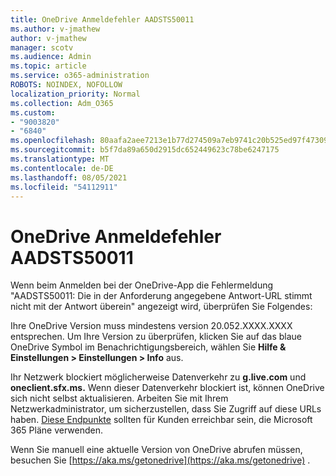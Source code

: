 ```yaml
---
title: OneDrive Anmeldefehler AADSTS50011
ms.author: v-jmathew
author: v-jmathew
manager: scotv
ms.audience: Admin
ms.topic: article
ms.service: o365-administration
ROBOTS: NOINDEX, NOFOLLOW
localization_priority: Normal
ms.collection: Adm_O365
ms.custom:
- "9003820"
- "6840"
ms.openlocfilehash: 80aafa2aee7213e1b77d274509a7eb9741c20b525ed97f473093ac8c6514f3c7
ms.sourcegitcommit: b5f7da89a650d2915dc652449623c78be6247175
ms.translationtype: MT
ms.contentlocale: de-DE
ms.lasthandoff: 08/05/2021
ms.locfileid: "54112911"
---
```

# <a name="onedrive-login-error-aadsts50011"></a>OneDrive Anmeldefehler AADSTS50011

Wenn beim Anmelden bei der OneDrive-App die Fehlermeldung "AADSTS50011: Die in der Anforderung angegebene Antwort-URL stimmt nicht mit der Antwort überein" angezeigt wird, überprüfen Sie Folgendes:

Ihre OneDrive Version muss mindestens version 20.052.XXXX.XXXX entsprechen. Um Ihre Version zu überprüfen, klicken Sie auf das blaue OneDrive Symbol im Benachrichtigungsbereich, wählen Sie **Hilfe & Einstellungen > Einstellungen > Info** aus.

Ihr Netzwerk blockiert möglicherweise Datenverkehr zu **g.live.com** und **oneclient.sfx.ms.** Wenn dieser Datenverkehr blockiert ist, können OneDrive sich nicht selbst aktualisieren. Arbeiten Sie mit Ihrem Netzwerkadministrator, um sicherzustellen, dass Sie Zugriff auf diese URLs haben. [Diese Endpunkte](https://docs.microsoft.com/microsoft-365/enterprise/urls-and-ip-address-ranges?view=o365-worldwide) sollten für Kunden erreichbar sein, die Microsoft 365 Pläne verwenden.

Wenn Sie manuell eine aktuelle Version von OneDrive abrufen müssen, besuchen Sie [https://aka.ms/getonedrive](https://aka.ms/getonedrive) .
